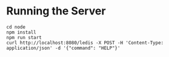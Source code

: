 # Running the Server

    cd node
    npm install
    npm run start
    curl http://localhost:8080/ledis -X POST -H 'Content-Type: application/json' -d '{"command": "HELP"}'
